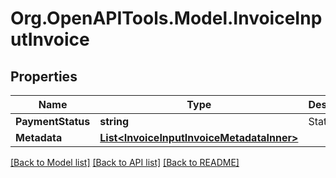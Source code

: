 # Org.OpenAPITools.Model.InvoiceInputInvoice

## Properties

Name | Type | Description | Notes
------------ | ------------- | ------------- | -------------
**PaymentStatus** | **string** | Status | [optional] 
**Metadata** | [**List&lt;InvoiceInputInvoiceMetadataInner&gt;**](InvoiceInputInvoiceMetadataInner.md) |  | [optional] 

[[Back to Model list]](../README.md#documentation-for-models) [[Back to API list]](../README.md#documentation-for-api-endpoints) [[Back to README]](../README.md)

